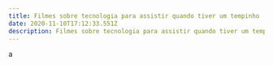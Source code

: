 ```yaml
---
title: Filmes sobre tecnologia para assistir quando tiver um tempinho
date: 2020-11-10T17:12:33.551Z
description: Filmes sobre tecnologia para assistir quando tiver um tempinho
---
```

a